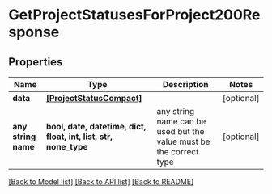 # GetProjectStatusesForProject200Response


## Properties
Name | Type | Description | Notes
------------ | ------------- | ------------- | -------------
**data** | [**[ProjectStatusCompact]**](ProjectStatusCompact.md) |  | [optional] 
**any string name** | **bool, date, datetime, dict, float, int, list, str, none_type** | any string name can be used but the value must be the correct type | [optional]

[[Back to Model list]](../README.md#documentation-for-models) [[Back to API list]](../README.md#documentation-for-api-endpoints) [[Back to README]](../README.md)


